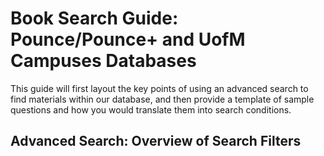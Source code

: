 # Book Search Guide: Pounce/Pounce+ and UofM Campuses Databases

This guide will first layout the key points of using an advanced search to find materials within our database, and then provide a template of sample
questions and how you would translate them into search conditions.  

## Advanced Search: Overview of Search Filters  


